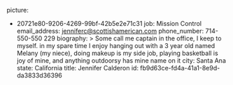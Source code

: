 picture:
  - 20721e80-9206-4269-99bf-42b5e2e71c31
job: Mission Control
email_address: jenniferc@scottishamerican.com
phone_number: 714-550-550 229
biography: >
  Some call me captain in the office, I keep to myself. in my spare time I enjoy hanging out with a 3
  year old named Melany (my niece), doing makeup is my side job, playing basketball is joy of mine,
  and anything outdoorsy has mine name on it
city: Santa Ana
state: California
title: Jennifer Calderon
id: fb9d63ce-fd4a-41a1-8e9d-da3833d36396
